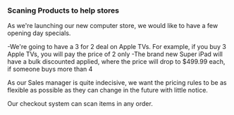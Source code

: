 ### Scaning Products to help stores

As we're launching our new computer store, we would like to have a few opening day specials.

-We're going to have a 3 for 2 deal on Apple TVs. For example, if you buy 3 Apple TVs, you will pay the price of 2 only
-The brand new Super iPad will have a bulk discounted applied, where the price will drop to $499.99 each, if someone buys more than 4

As our Sales manager is quite indecisive, we want the pricing rules to be as flexible as possible as they can change in the future with little notice.

Our checkout system can scan items in any order.
